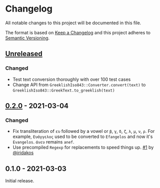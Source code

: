 # Changelog

All notable changes to this project will be documented in this file.

The format is based on [Keep a Changelog][] and this project adheres to
[Semantic Versioning][].

## [Unreleased][]

### Changed

- Test text conversion thoroughly with over 100 test cases
- Change API from `GreeklishIso843::Converter.convert(text)` to
  `GreeklishIso843::GreekText.to_greeklish(text)`

## [0.2.0][] - 2021-03-04

### Changed

- Fix transliteration of `ευ` followed by a vowel or `β`, `γ`, `δ`, `ζ`, `λ`,
  `μ`, `ν`, `ρ`. For example, `Ευάγγελος` used to be converted to `Efangelos`
  and now it's `Evangelos`. `άνευ` remains `anef`.
- Use precompiled `Regexp` for replacements to speed things up.
  [#1](https://github.com/agorf/greeklish_iso843/pull/1) by
  [@iridakos](https://github.com/iridakos)

## 0.1.0 - 2021-03-03

Initial release.

[Keep a Changelog]: http://keepachangelog.com/en/1.0.0/
[Semantic Versioning]: http://semver.org/spec/v2.0.0.html
[0.2.0]: https://github.com/agorf/greeklish_iso843/compare/0.1.0...0.2.0
[Unreleased]: https://github.com/agorf/greeklish_iso843/compare/0.2.0...HEAD
